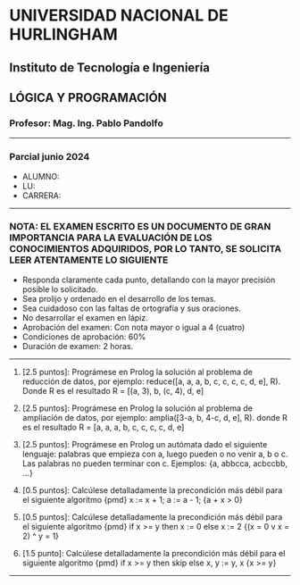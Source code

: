 # UNIVERSIDAD NACIONAL DE HURLINGHAM

## Instituto de Tecnología e Ingeniería

## LÓGICA Y PROGRAMACIÓN

### Profesor: Mag. Ing. Pablo Pandolfo

---

### Parcial junio 2024

* ALUMNO:  
* LU:
* CARRERA:

---

### NOTA: EL EXAMEN ESCRITO ES UN DOCUMENTO DE GRAN IMPORTANCIA PARA LA EVALUACIÓN DE LOS CONOCIMIENTOS ADQUIRIDOS, POR LO TANTO, SE SOLICITA LEER ATENTAMENTE LO SIGUIENTE

* Responda claramente cada punto, detallando con la mayor precisión posible lo solicitado.
* Sea prolijo y ordenado en el desarrollo de los temas.
* Sea cuidadoso con las faltas de ortografía y sus oraciones.
* No desarrollar el examen en lápiz.
* Aprobación del examen: Con nota mayor o igual a 4 (cuatro)
* Condiciones de aprobación: 60%
* Duración de examen: 2 horas.

---

1. [2.5 puntos]: Prográmese en Prolog la solución al problema de reducción de datos, por ejemplo: reduce([a, a, a, b, c, c, c, c, d, e], R). Donde R es el resultado R = [(a, 3), b, (c, 4), d, e]

1. [2.5 puntos]: Prográmese en Prolog la solución al problema de ampliación de datos, por ejemplo: amplia([3-a, b, 4-c, d, e], R). donde R es el resultado R = [a, a, a, b, c, c, c, c, d, e]

1. [2.5 puntos]: Prográmese en Prolog un autómata dado el siguiente lenguaje: palabras que empieza con a, luego pueden o no venir a, b o c. Las palabras no pueden terminar con c. Ejemplos: {a, abbcca, acbccbb, ...}

1. [0.5 puntos]: Calcúlese detalladamente la precondición más débil para el siguiente algoritmo {pmd} x := x + 1; a := a - 1; {a + x > 0}

1. [0.5 puntos]: Calcúlese detalladamente la precondición más débil para el siguiente algoritmo {pmd} if x >= y then x := 0 else x := 2 {(x = 0 v x = 2) ^ y = 1}

1. [1.5 punto]: Calcúlese detalladamente la precondición más débil para el siguiente algoritmo {pmd} if x >= y then skip else x, y := y, x {x >= y}

---
